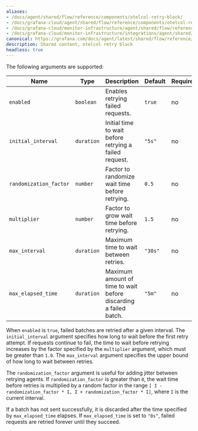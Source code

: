 ```yaml
---
aliases:
- /docs/agent/shared/flow/reference/components/otelcol-retry-block/
- /docs/grafana-cloud/agent/shared/flow/reference/components/otelcol-retry-block/
- /docs/grafana-cloud/monitor-infrastructure/agent/shared/flow/reference/components/otelcol-retry-block/
- /docs/grafana-cloud/monitor-infrastructure/integrations/agent/shared/flow/reference/components/otelcol-retry-block/
canonical: https://grafana.com/docs/agent/latest/shared/flow/reference/components/otelcol-retry-block/
description: Shared content, otelcol retry block
headless: true
---
```


The following arguments are supported:

Name                   | Type       | Description                                                      | Default | Required
-----------------------|------------|------------------------------------------------------------------|---------|---------
`enabled`              | `boolean`  | Enables retrying failed requests.                                | `true`  | no
`initial_interval`     | `duration` | Initial time to wait before retrying a failed request.           | `"5s"`  | no
`randomization_factor` | `number`   | Factor to randomize wait time before retrying.                   | `0.5`   | no
`multiplier`           | `number`   | Factor to grow wait time before retrying.                        | `1.5`   | no
`max_interval`         | `duration` | Maximum time to wait between retries.                            | `"30s"` | no
`max_elapsed_time`     | `duration` | Maximum amount of time to wait before discarding a failed batch. | `"5m"`  | no

When `enabled` is `true`, failed batches are retried after a given interval.
The `initial_interval` argument specifies how long to wait before the first
retry attempt. If requests continue to fail, the time to wait before retrying
increases by the factor specified by the `multiplier` argument, which must be
greater than `1.0`. The `max_interval` argument specifies the upper bound of
how long to wait between retries.

The `randomization_factor` argument is useful for adding jitter between retrying agents.
If `randomization_factor` is greater than `0`, the wait time before retries is
multiplied by a random factor in the range 
`[ I - randomization_factor * I, I + randomization_factor * I]`, 
where `I` is the current interval.

If a batch has not sent successfully, it is discarded after the time specified
by `max_elapsed_time` elapses. If `max_elapsed_time` is set to `"0s"`, failed
requests are retried forever until they succeed.
